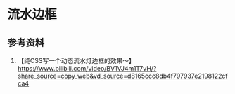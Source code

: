 # 流水边框

## 参考资料

1. 【纯CSS写一个动态流水灯边框的效果～】 https://www.bilibili.com/video/BV1VJ4m1T7vH/?share_source=copy_web&vd_source=d8165ccc8db4f797937e2198122cfca4